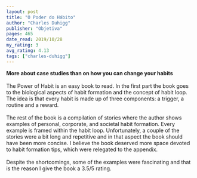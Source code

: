 ```yaml
---
layout: post
title: "O Poder do Hábito"
author: "Charles Duhigg"
publisher: "Objetiva"
pages: 465
date_read: 2019/10/28
my_rating: 3
avg_rating: 4.13
tags: ["charles-duhigg"]
---
```


<b> More about case studies than on how you can change your habits </b><br/><br/>The Power of Habit is an easy book to read. In the first part the book goes to the biological aspects of habit formation and the concept of habit loop. The idea is that every habit is made up of three components: a trigger, a routine and a reward. <br/><br/>The rest of the book is a compilation of stories where the author shows examples of personal, corporate, and societal habit formation. Every example is framed within the habit loop. Unfortunately, a couple of the stories were a bit long and repetitive and in that aspect the book should have been more concise. I believe the book deserved more space devoted to habit formation tips, which were relegated to the appendix.<br/><br/>Despite the shortcomings, some of the examples were fascinating and that is the reason I give the book a 3.5/5 rating.


